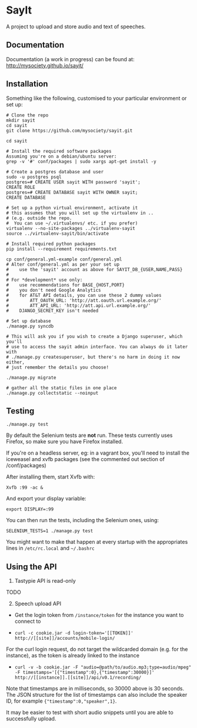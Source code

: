 SayIt
=====

A project to upload and store audio and text of speeches.

Documentation
-------------
Documentation (a work in progress) can be found at: http://mysociety.github.io/sayit/

Installation
------------

Something like the following, customised to your particular environment or set up:

    # Clone the repo
    mkdir sayit
    cd sayit
    git clone https://github.com/mysociety/sayit.git

    cd sayit

    # Install the required software packages
    Assuming you're on a debian/ubuntu server:
    grep -v '#' conf/packages | sudo xargs apt-get install -y

    # Create a postgres database and user
    sudo -u postgres psql
    postgres=# CREATE USER sayit WITH password 'sayit';
    CREATE ROLE
    postgres=# CREATE DATABASE sayit WITH OWNER sayit;
    CREATE DATABASE

    # Set up a python virtual environment, activate it
    # this assumes that you will set up the virtualenv in .. 
    # (e.g. outside the repo.  
    #  You can use ~/.virtualenvs/ etc. if you prefer)
    virtualenv --no-site-packages ../virtualenv-sayit
    source ../virtualenv-sayit/bin/activate

    # Install required python packages
    pip install --requirement requirements.txt

    cp conf/general.yml-example conf/general.yml
    # Alter conf/general.yml as per your set up
    #    use the 'sayit' account as above for SAYIT_DB_{USER,NAME,PASS}
    # 
    # For *development* use only:
    #    use recommendations for BASE_{HOST,PORT}
    #    you don't need Google Analytics
    #    for AT&T API details, you can use these 2 dummy values
    #        ATT_OAUTH_URL: 'http://att.oauth.url.example.org/'
    #        ATT_API_URL: 'http://att.api.url.example.org/'
    #    DJANGO_SECRET_KEY isn't needed

    # Set up database
    ./manage.py syncdb

    # This will ask you if you wish to create a Django superuser, which you'll
    # use to access the sayit admin interface. You can always do it later with
    # ./manage.py createsuperuser, but there's no harm in doing it now either,
    # just remember the details you choose!

    ./manage.py migrate

    # gather all the static files in one place
    ./manage.py collectstatic --noinput

Testing
-------

    ./manage.py test

By default the Selenium tests are **not** run. These tests currently uses
Firefox, so make sure you have Firefox installed.

If you're on a headless server, eg: in a vagrant box, you'll need to install the
iceweasel and xvfb packages (see the commented out section of /conf/packages)

After installing them, start Xvfb with:

    Xvfb :99 -ac &

And export your display variable:

    export DISPLAY=:99

You can then run the tests, including the Selenium ones, using:

    SELENIUM_TESTS=1 ./manage.py test

You might want to make that happen at every startup with the appropriates lines in
`/etc/rc.local` and `~/.bashrc`

Using the API
-------------

1) Tastypie API is read-only

TODO

2) Speech upload API

  * Get the login token from `/instance/token` for the instance you want to
  connect to

  * `curl -c cookie.jar -d login-token='[[TOKEN]]' http://[[site]]/accounts/mobile-login/`

For the curl login request, do not target the wildcarded domain (e.g. for the
instance), as the token is already linked to the instance

  * `curl -v -b cookie.jar -F "audio=@path/to/audio.mp3;type=audio/mpeg" -F timestamps='[{"timestamp":0},{"timestamp":30000}]' http://[[instance]].[[site]]/api/v0.1/recording/`

Note that timestamps are in milliseconds, so 30000 above is 30 seconds.  The
JSON structure for the list of timestamps can also include the speaker ID, for
example `{"timestamp":0,"speaker",1}`.

It may be easier to test with short audio snippets until you are able to
successfully upload.

